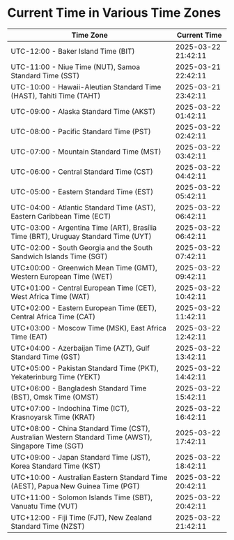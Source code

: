 # Current Time in Various Time Zones

| Time Zone | Current Time |
|-----------|--------------|
| UTC-12:00 - Baker Island Time (BIT) | 2025-03-22 21:42:11 |
| UTC-11:00 - Niue Time (NUT), Samoa Standard Time (SST) | 2025-03-21 22:42:11 |
| UTC-10:00 - Hawaii-Aleutian Standard Time (HAST), Tahiti Time (TAHT) | 2025-03-21 23:42:11 |
| UTC-09:00 - Alaska Standard Time (AKST) | 2025-03-22 01:42:11 |
| UTC-08:00 - Pacific Standard Time (PST) | 2025-03-22 02:42:11 |
| UTC-07:00 - Mountain Standard Time (MST) | 2025-03-22 03:42:11 |
| UTC-06:00 - Central Standard Time (CST) | 2025-03-22 04:42:11 |
| UTC-05:00 - Eastern Standard Time (EST) | 2025-03-22 05:42:11 |
| UTC-04:00 - Atlantic Standard Time (AST), Eastern Caribbean Time (ECT) | 2025-03-22 06:42:11 |
| UTC-03:00 - Argentina Time (ART), Brasília Time (BRT), Uruguay Standard Time (UYT) | 2025-03-22 06:42:11 |
| UTC-02:00 - South Georgia and the South Sandwich Islands Time (SGT) | 2025-03-22 07:42:11 |
| UTC±00:00 - Greenwich Mean Time (GMT), Western European Time (WET) | 2025-03-22 09:42:11 |
| UTC+01:00 - Central European Time (CET), West Africa Time (WAT) | 2025-03-22 10:42:11 |
| UTC+02:00 - Eastern European Time (EET), Central Africa Time (CAT) | 2025-03-22 11:42:11 |
| UTC+03:00 - Moscow Time (MSK), East Africa Time (EAT) | 2025-03-22 12:42:11 |
| UTC+04:00 - Azerbaijan Time (AZT), Gulf Standard Time (GST) | 2025-03-22 13:42:11 |
| UTC+05:00 - Pakistan Standard Time (PKT), Yekaterinburg Time (YEKT) | 2025-03-22 14:42:11 |
| UTC+06:00 - Bangladesh Standard Time (BST), Omsk Time (OMST) | 2025-03-22 15:42:11 |
| UTC+07:00 - Indochina Time (ICT), Krasnoyarsk Time (KRAT) | 2025-03-22 16:42:11 |
| UTC+08:00 - China Standard Time (CST), Australian Western Standard Time (AWST), Singapore Time (SGT) | 2025-03-22 17:42:11 |
| UTC+09:00 - Japan Standard Time (JST), Korea Standard Time (KST) | 2025-03-22 18:42:11 |
| UTC+10:00 - Australian Eastern Standard Time (AEST), Papua New Guinea Time (PGT) | 2025-03-22 20:42:11 |
| UTC+11:00 - Solomon Islands Time (SBT), Vanuatu Time (VUT) | 2025-03-22 20:42:11 |
| UTC+12:00 - Fiji Time (FJT), New Zealand Standard Time (NZST) | 2025-03-22 21:42:11 |
